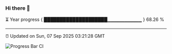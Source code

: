 ### Hi there 👋

⏳ Year progress { ████████████████████▁▁▁▁▁▁▁▁▁▁ } 68.26 %

---

⏰ Updated on Sun, 07 Sep 2025 03:21:28 GMT

![Progress Bar CI](https://github.com/IshwaranRudhara/GIT-ACTION/workflows/Progress%20Bar%20CI/badge.svg)
